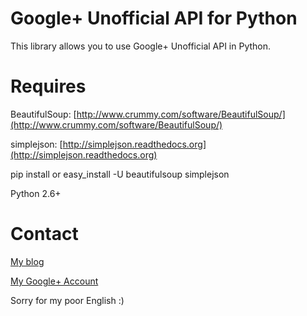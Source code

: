 # Google+ Unofficial API for Python
This library allows you to use Google+ Unofficial API in Python.

# Requires
BeautifulSoup: [http://www.crummy.com/software/BeautifulSoup/](http://www.crummy.com/software/BeautifulSoup/)

simplejson: [http://simplejson.readthedocs.org](http://simplejson.readthedocs.org)

pip install or easy_install -U beautifulsoup simplejson

Python 2.6+

# Contact
[My blog](http://blog.remu.biz)

[My Google+ Account](https://plus.google.com/115589978196270409444/about)

Sorry for my poor English :)